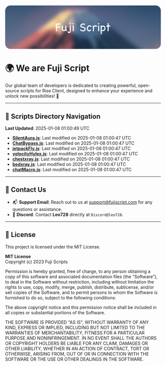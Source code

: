 ![Banner](.github/b.webp)

# 🌍 **We are Fuji Script**

Our global team of developers is dedicated to creating powerful, open-source scripts for Rise Client, designed to enhance your experience and unlock new possibilities! 🌟

---
<!-- SCRIPTS_NAVIGATION_START -->
## 📂 **Scripts Directory Navigation**

**Last Updated**: 2025-01-08 01:00:49 UTC

- **[SilentAura.js](scripts/SilentAura.js)**: Last modified on 2025-01-08 01:00:47 UTC
- **[ChatBypass.js](scripts/ChatBypass.js)**: Last modified on 2025-01-08 01:00:47 UTC
- **[jetpackFly.js](scripts/jetpackFly.js)**: Last modified on 2025-01-08 01:00:47 UTC
- **[velocityHylex.js](scripts/velocityHylex.js)**: Last modified on 2025-01-08 01:00:47 UTC
- **[chestxray.js](scripts/chestxray.js)**: Last modified on 2025-01-08 01:00:47 UTC
- **[bedxray.js](scripts/bedxray.js)**: Last modified on 2025-01-08 01:00:47 UTC
- **[chatMacro.js](scripts/chatMacro.js)**: Last modified on 2025-01-08 01:00:47 UTC

<!-- SCRIPTS_NAVIGATION_END -->

---

## 💬 **Contact Us**  
- 📬 **Support Email**: Reach out to us at [support@fujiscript.com](mailto:support@fujiscript.com) for any questions or assistance.  
- 💬 **Discord**: Contact **Leo728** directly at `Discord@leo728`.

---

## 📜 **License**

This project is licensed under the MIT License.  

**MIT License**  
Copyright (c) 2023 Fuji Scripts  

Permission is hereby granted, free of charge, to any person obtaining a copy of this software and associated documentation files (the "Software"), to deal in the Software without restriction, including without limitation the rights to use, copy, modify, merge, publish, distribute, sublicense, and/or sell copies of the Software, and to permit persons to whom the Software is furnished to do so, subject to the following conditions:  

The above copyright notice and this permission notice shall be included in all copies or substantial portions of the Software.  

THE SOFTWARE IS PROVIDED "AS IS", WITHOUT WARRANTY OF ANY KIND, EXPRESS OR IMPLIED, INCLUDING BUT NOT LIMITED TO THE WARRANTIES OF MERCHANTABILITY, FITNESS FOR A PARTICULAR PURPOSE AND NONINFRINGEMENT. IN NO EVENT SHALL THE AUTHORS OR COPYRIGHT HOLDERS BE LIABLE FOR ANY CLAIM, DAMAGES OR OTHER LIABILITY, WHETHER IN AN ACTION OF CONTRACT, TORT OR OTHERWISE, ARISING FROM, OUT OF OR IN CONNECTION WITH THE SOFTWARE OR THE USE OR OTHER DEALINGS IN THE SOFTWARE.  
